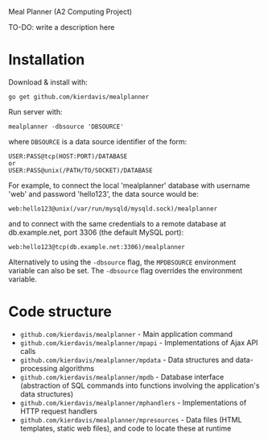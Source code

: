 Meal Planner (A2 Computing Project)

TO-DO: write a description here

# Installation

Download & install with:

    go get github.com/kierdavis/mealplanner

Run server with:

    mealplanner -dbsource 'DBSOURCE'

where `DBSOURCE` is a data source identifier of the form:

    USER:PASS@tcp(HOST:PORT)/DATABASE
    or
    USER:PASS@unix(/PATH/TO/SOCKET)/DATABASE

For example, to connect the local 'mealplanner' database with username
'web' and password 'hello123', the data source would be:

    web:hello123@unix(/var/run/mysqld/mysqld.sock)/mealplanner

and to connect with the same credentials to a remote database at db.example.net,
port 3306 (the default MySQL port):

    web:hello123@tcp(db.example.net:3306)/mealplanner

Alternatively to using the `-dbsource` flag, the `MPDBSOURCE` environment
variable can also be set. The `-dbsource` flag overrides the environment
variable.

# Code structure

* `github.com/kierdavis/mealplanner` - Main application command
* `github.com/kierdavis/mealplanner/mpapi` - Implementations of Ajax API calls
* `github.com/kierdavis/mealplanner/mpdata` - Data structures and data-
  processing algorithms
* `github.com/kierdavis/mealplanner/mpdb` - Database interface (abstraction of
  SQL commands into functions involving the application's data structures)
* `github.com/kierdavis/mealplanner/mphandlers` - Implementations of HTTP
  request handlers
* `github.com/kierdavis/mealplanner/mpresources` - Data files (HTML templates,
  static web files), and code to locate these at runtime
